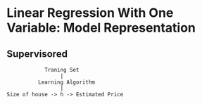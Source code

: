 # Linear Regression With One Variable: Model Representation

## Supervisored

                Traning Set
                     |
              Learning Algorithm
                     |
    Size of house -> h -> Estimated Price
